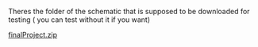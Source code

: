 Theres the folder of the schematic that is supposed to be downloaded for testing  ( you can test without it if you want)


[finalProject.zip](https://github.com/user-attachments/files/18044278/finalProject.zip)
